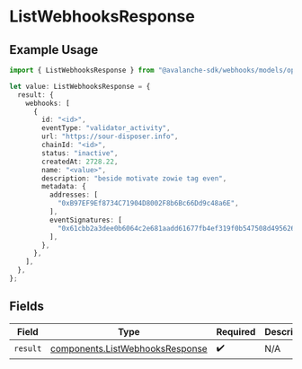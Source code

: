 # ListWebhooksResponse

## Example Usage

```typescript
import { ListWebhooksResponse } from "@avalanche-sdk/webhooks/models/operations";

let value: ListWebhooksResponse = {
  result: {
    webhooks: [
      {
        id: "<id>",
        eventType: "validator_activity",
        url: "https://sour-disposer.info",
        chainId: "<id>",
        status: "inactive",
        createdAt: 2728.22,
        name: "<value>",
        description: "beside motivate zowie tag even",
        metadata: {
          addresses: [
            "0xB97EF9Ef8734C71904D8002F8b6Bc66Dd9c48a6E",
          ],
          eventSignatures: [
            "0x61cbb2a3dee0b6064c2e681aadd61677fb4ef319f0b547508d495626f5a62f64",
          ],
        },
      },
    ],
  },
};
```

## Fields

| Field                                                                              | Type                                                                               | Required                                                                           | Description                                                                        |
| ---------------------------------------------------------------------------------- | ---------------------------------------------------------------------------------- | ---------------------------------------------------------------------------------- | ---------------------------------------------------------------------------------- |
| `result`                                                                           | [components.ListWebhooksResponse](../../models/components/listwebhooksresponse.md) | :heavy_check_mark:                                                                 | N/A                                                                                |